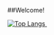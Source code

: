 ##Welcome! 

<div style="width: 200px;">
<a href="https://github.com/SeuPerfilAqui/github-readme-stats">
  <img src="https://github-readme-stats.vercel.app/api/top-langs/?username=fernandaatim&langs_count=8" alt="Top Langs" />
</a>

<img href="https://user-images.githubusercontent.com/74038190/225813708-98b745f2-7d22-48cf-9150-083f1b00d6c9.gif">
</div>
